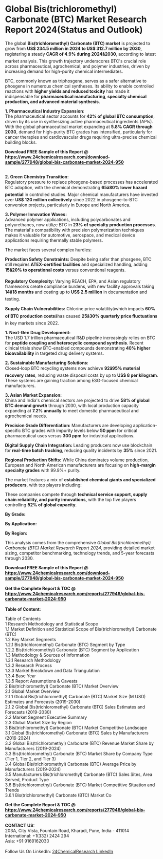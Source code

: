 <h1>Global Bis(trichloromethyl) Carbonate (BTC) Market Research Report 2024(Status and Outlook)</h1><p>The global <strong>Bis(trichloromethyl) Carbonate (BTC) market</strong> is projected to grow from <strong>US$ 234.5 million in 2024 to US$ 312.7 million by 2030</strong>, registering a steady <strong>CAGR of 4.9% during 2024â2030</strong>, according to latest market analysis. This growth trajectory underscores BTC's crucial role across pharmaceutical, agrochemical, and polymer industries, driven by increasing demand for high-purity chemical intermediates.</p><p>BTC, commonly known as triphosgene, serves as a safer alternative to phosgene in numerous chemical syntheses. Its ability to enable controlled reactions with <strong>higher yields and reduced toxicity</strong> has made it indispensable for <strong>pharmaceutical manufacturing, specialty chemical production, and advanced material synthesis</strong>.</p><p><strong>1. Pharmaceutical Industry Expansion:</strong><br>
The pharmaceutical sector accounts for <strong>42% of global BTC consumption</strong>, driven by its use in synthesizing active pharmaceutical ingredients (APIs). With the global pharmaceutical market expanding at <strong>5.8% CAGR through 2030</strong>, demand for high-purity BTC grades has intensified, particularly for cancer therapies and cardiovascular drugs requiring ultra-precise chemical building blocks.</p><div><b>Download FREE Sample of this Report @ 
            <a href="https://www.24chemicalresearch.com/download-sample/277948/global-bis-carbonate-market-2024-950">
            https://www.24chemicalresearch.com/download-sample/277948/global-bis-carbonate-market-2024-950</a></b></div><br><p><strong>2. Green Chemistry Transition:</strong><br>
Regulatory pressure to replace phosgene-based processes has accelerated BTC adoption, with the chemical demonstrating <strong>65â80% lower hazard potential</strong> in controlled studies. Major chemical manufacturers have invested over <strong>US$ 120 million collectively</strong> since 2022 in phosgene-to-BTC conversion projects, particularly in Europe and North America.</p><p><strong>3. Polymer Innovation Waves:</strong><br>
Advanced polymer applications, including polycarbonates and polyurethanes, now utilize BTC in <strong>23% of specialty production processes</strong>. The material's compatibility with precision polymerization techniques makes it valuable for automotive, aerospace, and medical device applications requiring thermally stable polymers.</p><p>The market faces several complex hurdles:</p><p><strong>Production Safety Constraints:</strong> Despite being safer than phosgene, BTC still requires <strong>ATEX-certified facilities</strong> and specialized handling, adding <strong>15â20% to operational costs</strong> versus conventional reagents.</p><p><strong>Regulatory Complexity:</strong> Varying REACH, EPA, and Asian regulatory frameworks create compliance burdens, with new facility approvals taking <strong>14â18 months</strong> and costing up to <strong>US$ 2.5 million</strong> in documentation and testing.</p><p><strong>Supply Chain Vulnerabilities:</strong> Chlorine price volatilityâwhich impacts <strong>60% of BTC production costs</strong>âhas caused <strong>25â30% quarterly price fluctuations</strong> in key markets since 2022.</p><p><strong>1. Next-Gen Drug Development:</strong><br>
The USD 1.7 trillion pharmaceutical R&amp;D pipeline increasingly relies on BTC for <strong>peptide coupling and heterocyclic compound synthesis</strong>. Recent clinical trials show BTC-enabled compounds demonstrating <strong>40% higher bioavailability</strong> in targeted drug delivery systems.</p><p><strong>2. Sustainable Manufacturing Solutions:</strong><br>
Closed-loop BTC recycling systems now achieve <strong>92â95% material recovery rates</strong>, reducing waste disposal costs by up to <strong>US$ 8 per kilogram</strong>. These systems are gaining traction among ESG-focused chemical manufacturers.</p><p><strong>3. Asian Market Expansion:</strong><br>
China and India's chemical sectors are projected to drive <strong>58% of global BTC demand growth</strong> through 2030, with local production capacity expanding at <strong>7.2% annually</strong> to meet domestic pharmaceutical and agrochemical needs.</p><p><strong>Precision Grade Differentiation:</strong> Manufacturers are developing application-specific BTC grades with impurity levels below <strong>50 ppm</strong> for critical pharmaceutical uses versus <strong>300 ppm</strong> for industrial applications.</p><p><strong>Digital Supply Chain Integration:</strong> Leading producers now use blockchain for <strong>real-time batch tracking</strong>, reducing quality incidents by <strong>35%</strong> since 2021.</p><p><strong>Regional Production Shifts:</strong> While China dominates volume production, European and North American manufacturers are focusing on <strong>high-margin specialty grades</strong> with 99.9%+ purity.</p><p>The market features a mix of <strong>established chemical giants and specialized producers</strong>, with top players including:</p><p>These companies compete through <strong>technical service support, supply chain reliability, and purity innovations</strong>, with the top five players controlling <strong>52% of global capacity</strong>.</p><p><strong>By Grade:</strong></p><p><strong>By Application:</strong></p><p><strong>By Region:</strong></p><p>This analysis comes from the comprehensive <em>Global Bis(trichloromethyl) Carbonate (BTC) Market Research Report 2024</em>, providing detailed market sizing, competitor benchmarking, technology trends, and 5-year forecasts through 2030.</p><div><b>Download FREE Sample of this Report @ 
            <a href="https://www.24chemicalresearch.com/download-sample/277948/global-bis-carbonate-market-2024-950">
            https://www.24chemicalresearch.com/download-sample/277948/global-bis-carbonate-market-2024-950</a></b></div><br><div><b>Get the Complete Report & TOC @ 
            <a href="https://www.24chemicalresearch.com/reports/277948/global-bis-carbonate-market-2024-950">
            https://www.24chemicalresearch.com/reports/277948/global-bis-carbonate-market-2024-950</a></b></div><br>
            <b>Table of Content:</b><p>Table of Contents<br />
1 Research Methodology and Statistical Scope<br />
1.1 Market Definition and Statistical Scope of Bis(trichloromethyl) Carbonate (BTC)<br />
1.2 Key Market Segments<br />
1.2.1 Bis(trichloromethyl) Carbonate (BTC) Segment by Type<br />
1.2.2 Bis(trichloromethyl) Carbonate (BTC) Segment by Application<br />
1.3 Methodology & Sources of Information<br />
1.3.1 Research Methodology<br />
1.3.2 Research Process<br />
1.3.3 Market Breakdown and Data Triangulation<br />
1.3.4 Base Year<br />
1.3.5 Report Assumptions & Caveats<br />
2 Bis(trichloromethyl) Carbonate (BTC) Market Overview<br />
2.1 Global Market Overview<br />
2.1.1 Global Bis(trichloromethyl) Carbonate (BTC) Market Size (M USD) Estimates and Forecasts (2019-2030)<br />
2.1.2 Global Bis(trichloromethyl) Carbonate (BTC) Sales Estimates and Forecasts (2019-2030)<br />
2.2 Market Segment Executive Summary<br />
2.3 Global Market Size by Region<br />
3 Bis(trichloromethyl) Carbonate (BTC) Market Competitive Landscape<br />
3.1 Global Bis(trichloromethyl) Carbonate (BTC) Sales by Manufacturers (2019-2024)<br />
3.2 Global Bis(trichloromethyl) Carbonate (BTC) Revenue Market Share by Manufacturers (2019-2024)<br />
3.3 Bis(trichloromethyl) Carbonate (BTC) Market Share by Company Type (Tier 1, Tier 2, and Tier 3)<br />
3.4 Global Bis(trichloromethyl) Carbonate (BTC) Average Price by Manufacturers (2019-2024)<br />
3.5 Manufacturers Bis(trichloromethyl) Carbonate (BTC) Sales Sites, Area Served, Product Type<br />
3.6 Bis(trichloromethyl) Carbonate (BTC) Market Competitive Situation and Trends<br />
3.6.1 Bis(trichloromethyl) Carbonate (BTC) Market Co</p><div><b>Get the Complete Report & TOC @ 
            <a href="https://www.24chemicalresearch.com/reports/277948/global-bis-carbonate-market-2024-950">
            https://www.24chemicalresearch.com/reports/277948/global-bis-carbonate-market-2024-950</a></b></div><br><b>CONTACT US:</b><br>
            203A, City Vista, Fountain Road, Kharadi, Pune, India - 411014<br>
            International: +1(332) 2424 294<br>
            Asia: +91 9169162030 <br><br>
            Follow Us On LinkedIn: <a href="https://www.linkedin.com/company/24chemicalresearch/">24ChemicalResearch LinkedIn</a>